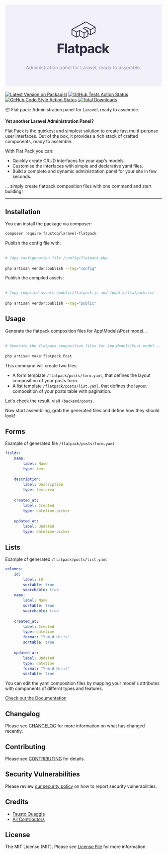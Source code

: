 ![Image of package](.github/package-cover.png)

[![Latest Version on Packagist](https://img.shields.io/packagist/v/faustoq/laravel-flatpack.svg?style=flat-square)](https://packagist.org/packages/faustoq/laravel-flatpack)
[![GitHub Tests Action Status](https://img.shields.io/github/workflow/status/faustoq/laravel-flatpack/run-tests?label=tests)](https://github.com/faustoq/laravel-flatpack/actions?query=workflow%3Arun-tests+branch%3Amain)
[![GitHub Code Style Action Status](https://img.shields.io/github/workflow/status/faustoq/laravel-flatpack/Check%20&%20fix%20styling?label=code%20style)](https://github.com/faustoq/laravel-flatpack/actions?query=workflow%3A"Check+%26+fix+styling"+branch%3Amain)
[![Total Downloads](https://img.shields.io/packagist/dt/faustoq/laravel-flatpack.svg?style=flat-square)](https://packagist.org/packages/faustoq/laravel-flatpack)

📦 Flat pack: Administration panel for Laravel, ready to assemble.

**Yet another Laravel Administration Panel?**

Flat Pack is the quickest and simplest solution to create fast multi-purpose user interfaces. Out of the box, it provides a rich stack of crafted components, ready to assemble.

With Flat Pack you can:

-   Quickly create CRUD interfaces for your app's models.
-   Customise the interfaces with simple and declarative yaml files.
-   Build a complete and dynamic administration panel for your site in few seconds.

... simply create flatpack composition files with one command and start building!

---

## Installation

You can install the package via composer:

```bash
composer require faustoq/laravel-flatpack
```

Publish the config file with:

```bash

# Copy configuration file /config/flatpack.php

php artisan vendor:publish --tag="config"

```

Publish the compiled assets:

```bash

# Copy compiled assets /public/flatpack.js and /public/flatpack.css

php artisan vendor:publish --tag="public"

```

## Usage

Generate the flatpack composition files for App\Models\Post model...

```bash

# Generate the flatpack composition files for App\Models\Post model...

php artisan make:flatpack Post

```

This command will create two files:

-   A form template `/flatpack/posts/form.yaml`, that defines the layout composition of your posts form.
-   A list template `/flatpack/posts/list.yaml`, that defines the layout composition of your posts table with pagination.

Let's check the result, visit `/backend/posts`.

Now start assembling, grab the generated files and define how they should look!

## Forms

Example of generated file `/flatpack/posts/form.yaml`

```yaml
fields:
    name:
        label: Name
        type: text

    description:
        label: Description
        type: textarea

    created_at:
        label: Created
        type: datetime-picker

    updated_at:
        label: Updated
        type: datetime-picker
```

## Lists

Example of generated `/flatpack/posts/list.yaml`

```yaml
columns:
    id:
        label: ID
        sortable: true
        searchable: true
    name:
        label: Name
        sortable: true
        searchable: true

    created_at:
        label: Created
        type: datetime
        format: "Y-m-d H:i:s"
        sortable: true

    updated_at:
        label: Updated
        type: datetime
        format: "Y-m-d H:i:s"
        sortable: true
```

You can edit the yaml composition files by mapping your model's attributes with components of differnt types and features.

[Check out the Documentation](DOCUMENTATION.md)

## Changelog

Please see [CHANGELOG](CHANGELOG.md) for more information on what has changed recently.

## Contributing

Please see [CONTRIBUTING](.github/CONTRIBUTING.md) for details.

## Security Vulnerabilities

Please review [our security policy](../../security/policy) on how to report security vulnerabilities.

## Credits

-   [Fausto Quaggia](https://github.com/faustoq)
-   [All Contributors](../../contributors)

## License

The MIT License (MIT). Please see [License File](LICENSE.md) for more information.
